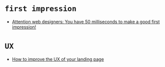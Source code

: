 # `first impression`
- [Attention web designers: You have 50 milliseconds to make a good first impression!](https://www.tandfonline.com/doi/abs/10.1080/01449290500330448)

# `UX`
- [How to improve the UX of your landing page](https://blog.uxtweak.com/how-to-improve-landing-page-user-experience/?utm_source=forum&utm_medium=promo&utm_campaign=how-to-improve-landing-page)
